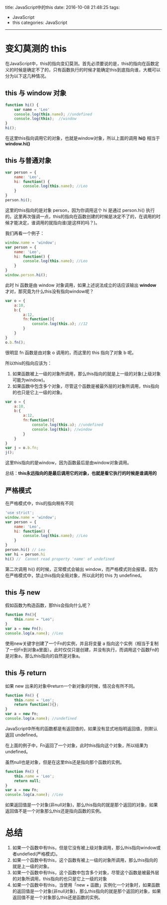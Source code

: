 title: JavaScript中的this
date: 2016-10-08 21:48:25
tags:
- JavaScript
- this
categories: JavaScript
---
# 变幻莫测的 this

在JavaScript中，this的指向变幻莫测。首先必须要说的是，this的指向在函数定义的时候是确定不了的，只有函数执行的时候才能确定this到底指向谁，大概可以分为以下这几种情况。
<!-- more -->

## this 与 window 对象

```javascript
function hi() {
    var name = 'Leo'
    console.log(this.name); //undefined
    console.log(this);  //window
}
hi();
```
在这里this指向调用它的对象，也就是window对象，所以上面的调用 **hi()** 相当于 **window.hi()**

## this 与普通对象

```javascript
var person = {
    name: 'Leo',
    hi: function() {
        console.log(this.name); //Leo
    }
}
person.hi();
```

这里的this指向的是对象 person，因为你调用这个 hi 是通过 person.hi() 执行的。这里再次强调一点，this的指向在函数创建的时候是决定不了的，在调用的时候才能决定，谁调用的就指向谁(是这样的吗？)。

我们再看一个例子：

```javascript
window.name = 'window';
var person = {
    name: 'Leo',
    hi: function() {
        console.log(this.name); //Leo
    }
}
window.person.hi();
```

此时 hi 函数是由 window 对象调用，如果上述说法成立的话应该输出 **window** 才对，那究竟为什么this没有指向window呢？

```javascript
var o = {
    a:10,
    b:{
        a:12,
        fn:function(){
            console.log(this.a); //12
        }
    }
}
o.b.fn();
```
很明显 fn 函数是由对象 o 调用的，而这里的 this 指向了对象 b 呢。

所以this的指向应该为：

1. 如果函数被上一级的对象所调用，那么this指向的就是上一级的对象(上级对象可能为window)。
2. 如果函数中包含多个对象，尽管这个函数是被最外层的对象所调用，this指向的也只是它上一级的对象。

```javascript
var o = {
    a:10,
    b:{
        a:12,
        fn:function(){
            console.log(this.a); //undefined
            console.log(this); //window
        }
    }
}
var j = o.b.fn;
j();
```
这里this指向的是window，因为函数最后是由window对象调用。

总结：**this永远指向的是最后调用它的对象，也就是看它执行的时候是谁调用的**


## 严格模式

在严格模式中，this的指向稍有不同

```javascript
'use strict';
window.name = 'window';
var person = {
    name: 'Leo',
    hi: function() {
        console.log(this.name); //Leo
    }
}
person.hi() // Leo
var hi = person.hi
hi() //  Cannot read property 'name' of undefined
```

第二次调用 hi() 的时候，正常模式会输出 window，而严格模式则会报错，因为在严格模式中，禁止this指向全局对象，所以此时的 this 为 undefined。

## this 与 new

假如函数为构造函数，那this会指向什么呢？

```javascript
function Fn(){
    this.name = "Leo";
}
var a = new Fn();
console.log(a.name); //Leo
```

使用new关键字创建了一个Fn的实例，并且将变量 a 指向这个实例（相当于复制了一份Fn到对象a里面）。此时仅仅只是创建，并没有执行，而调用这个函数Fn的是对象a，那么this指向的自然是对象a。

## this 与 return

如果 new 出来的对象中return一个新对象的时候，情况会有所不同。
```javascript
function Fn() {  
    this.name = 'Leo';  
    return function(){};
}
var a = new Fn;  
console.log(a.name); //undefined
```

JavaScript中所有的函数都是有返回值的，如果没有显式地指明返回值，则默认返回 undefined。

在上面的例子中，Fn返回了一个对象，此时this指向这个对象，所以结果为 undefined。

虽然null也是对象，但是在这里this还是指向那个函数的实例。

```javascript
function Fn() {  
    this.name = 'Leo';  
    return null;
}
var a = new Fn;  
console.log(a.name); //Leo
```

如果返回值是一个对象(非null对象)，那么this指向的就是那个返回的对象，如果返回值不是一个对象那么this还是指向函数的实例。


# 总结

1. 如果一个函数中有this，但是它没有被上级对象调用，那么this指向window或者undefied(严格模式)。
2. 如果一个函数中有this，这个函数有被上一级的对象所调用，那么this指向的就是上一级的对象。
3. 如果一个函数中有this，这个函数中包含多个对象，尽管这个函数是被最外层的对象所调用，this指向的也只是它上一级的对象
4. 如果一个函数中有this，当使用「new + 函数」实例化一个对象时，如果函数的返回值是一个对象(非null对象)，那么this指向的就是那个返回的对象，如果返回值不是一个对象那么this还是函数的实例。
